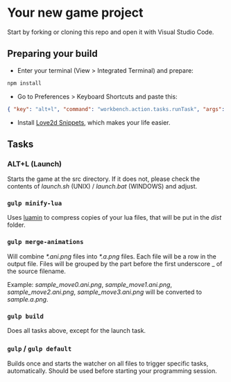 # Your new game project #

Start by forking or cloning this repo and open it with Visual Studio Code.

## Preparing your build ##

- Enter your terminal (View > Integrated Terminal) and prepare:

```bash
npm install
```

- Go to Preferences > Keyboard Shortcuts and paste this:

```json
{ "key": "alt+l", "command": "workbench.action.tasks.runTask", "args": "launch" }
```

- Install [Love2d Snippets](https://marketplace.visualstudio.com/items?itemName=pixelwar.love2dsnippets), which makes your life easier.

## Tasks ##

### ALT+L (Launch) ###

Starts the game at the src directory. If it does not, please check the contents of _launch.sh_ (UNIX) / _launch.bat_ (WINDOWS) and adjust.

### `gulp minify-lua` ###

Uses [luamin](https://github.com/mathiasbynens/luamin) to compress copies of your lua files, that will be put in the _dist_ folder.

### `gulp merge-animations` ###

Will combine _*.ani.png_ files into _*.a.png_ files. Each file will be a row in the output file. Files will be grouped by the part before the first underscore \_ of the source filename.

Example: _sample_move0.ani.png_, _sample_move1.ani.png_, _sample_move2.ani.png_, _sample_move3.ani.png_ will be converted to _sample.a.png_.

### `gulp build` ###

Does all tasks above, except for the launch task.

### `gulp` / `gulp default` ###

Builds once and starts the watcher on all files to trigger specific tasks, automatically. Should be used before starting your programming session.